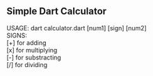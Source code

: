 Simple Dart Calculator
-------------------------------------------------
USAGE: dart calculator.dart [num1] [sign] [num2]  
SIGNS:   
[+] for adding  
[x] for multiplying  
[-] for substracting  
[/] for dividing   
